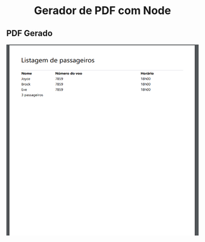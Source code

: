 <h1 align="center"> Gerador de PDF com Node</h1>



## PDF Gerado
<img src="src/demo.png" width="100%" height="500px" alt="PDF gerado"/>
